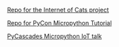 [Repo for the Internet of Cats project](https://github.com/gizm00/pydx_upython)

[Repo for PyCon Micropython Tutorial](https://github.com/gizm00/esp8266_micropython_lab)

[PyCascades Micropython IoT talk](https://github.com/gizm00/pycascades_2018)
